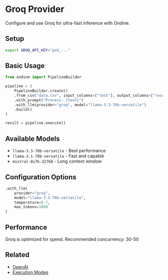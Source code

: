 # Groq Provider

Configure and use Groq for ultra-fast inference with Ondine.

## Setup

```bash
export GROQ_API_KEY="gsk_..."
```

## Basic Usage

```python
from ondine import PipelineBuilder

pipeline = (
    PipelineBuilder.create()
    .from_csv("data.csv", input_columns=["text"], output_columns=["result"])
    .with_prompt("Process: {text}")
    .with_llm(provider="groq", model="llama-3.3-70b-versatile")
    .build()
)

result = pipeline.execute()
```

## Available Models

- `llama-3.3-70b-versatile` - Best performance
- `llama-3.1-70b-versatile` - Fast and capable
- `mixtral-8x7b-32768` - Long context window

## Configuration Options

```python
.with_llm(
    provider="groq",
    model="llama-3.3-70b-versatile",
    temperature=0.7,
    max_tokens=1000
)
```

## Performance

Groq is optimized for speed. Recommended concurrency: 30-50

## Related

- [OpenAI](openai.md)
- [Execution Modes](../execution-modes.md)

